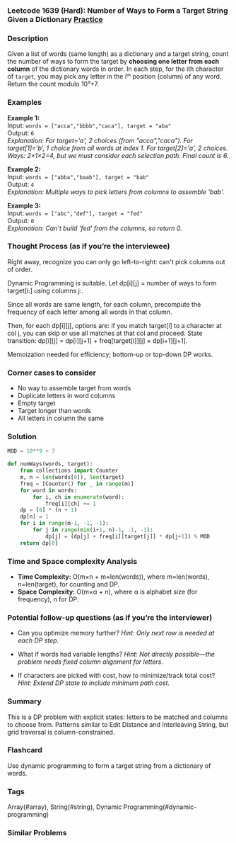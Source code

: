 ### Leetcode 1639 (Hard): Number of Ways to Form a Target String Given a Dictionary [Practice](https://leetcode.com/problems/number-of-ways-to-form-a-target-string-given-a-dictionary)

### Description  
Given a list of words (same length) as a dictionary and a target string, count the number of ways to form the target by **choosing one letter from each column** of the dictionary words in order. In each step, for the ith character of `target`, you may pick any letter in the iᵗʰ position (column) of any word. Return the count modulo 10⁹+7.

### Examples  
**Example 1:**  
Input: `words = ["acca","bbbb","caca"], target = "aba"`  
Output: `6`  
*Explanation: For target='a', 2 choices (from "acca","caca"). For target[1]='b', 1 choice from all words at index 1. For target[2]='a', 2 choices. Ways: 2×1×2=4, but we must consider each selection path. Final count is 6.*

**Example 2:**  
Input: `words = ["abba","baab"], target = "bab"`  
Output: `4`  
*Explanation: Multiple ways to pick letters from columns to assemble 'bab'.*

**Example 3:**  
Input: `words = ["abc","def"], target = "fed"`  
Output: `0`  
*Explanation: Can't build 'fed' from the columns, so return 0.*

### Thought Process (as if you’re the interviewee)  
Right away, recognize you can only go left-to-right: can't pick columns out of order.

Dynamic Programming is suitable. Let dp[i][j] = number of ways to form target[i:] using columns j:.

Since all words are same length, for each column, precompute the frequency of each letter among all words in that column.

Then, for each dp[i][j], options are: if you match target[i] to a character at col j, you can skip or use all matches at that col and proceed. State transition: dp[i][j] = dp[i][j+1] + freq[target[i]][j] × dp[i+1][j+1].

Memoization needed for efficiency; bottom-up or top-down DP works.

### Corner cases to consider  
- No way to assemble target from words
- Duplicate letters in word columns
- Empty target
- Target longer than words
- All letters in column the same

### Solution

```python
MOD = 10**9 + 7

def numWays(words, target):
    from collections import Counter
    m, n = len(words[0]), len(target)
    freq = [Counter() for _ in range(m)]
    for word in words:
        for i, ch in enumerate(word):
            freq[i][ch] += 1
    dp = [0] * (n + 1)
    dp[n] = 1
    for i in range(m-1, -1, -1):
        for j in range(min(i+1, n)-1, -1, -1):
            dp[j] = (dp[j] + freq[i][target[j]] * dp[j+1]) % MOD
    return dp[0]
```

### Time and Space complexity Analysis  
- **Time Complexity:** O(m×n + m×len(words)), where m=len(words), n=len(target), for counting and DP.
- **Space Complexity:** O(m×α + n), where α is alphabet size (for frequency), n for DP.

### Potential follow-up questions (as if you’re the interviewer)  
- Can you optimize memory further?
  *Hint: Only next row is needed at each DP step.*

- What if words had variable lengths?
  *Hint: Not directly possible—the problem needs fixed column alignment for letters.*

- If characters are picked with cost, how to minimize/track total cost?
  *Hint: Extend DP state to include minimum path cost.*

### Summary
This is a DP problem with explicit states: letters to be matched and columns to choose from. Patterns similar to Edit Distance and Interleaving String, but grid traversal is column-constrained.


### Flashcard
Use dynamic programming to form a target string from a dictionary of words.

### Tags
Array(#array), String(#string), Dynamic Programming(#dynamic-programming)

### Similar Problems
